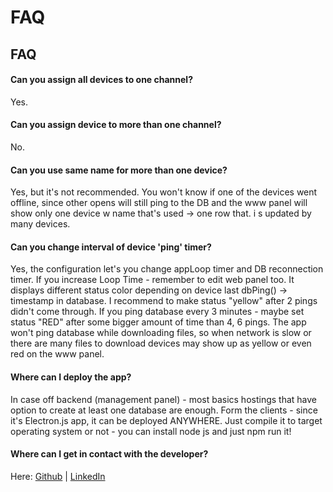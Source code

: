 # FAQ

## FAQ
#### Can you assign all devices to one channel?

Yes.

#### Can you assign device to more than one channel?

No.

#### Can you use same name for more than one device?

Yes, but it's not recommended. You won't know if one of the devices went offline, since other opens will still ping to the DB and the www panel will show only one device w name that's used -> one row that. i s updated by many devices.

#### Can you change interval of device 'ping' timer?

Yes, the configuration let's you change appLoop timer and DB reconnection timer. If you increase Loop Time - remember to edit web panel too. It displays different status color depending on device last dbPing() -> timestamp in database. I recommend to make status "yellow" after 2 pings didn't come through. If you ping database every 3 minutes - maybe set status "RED" after some bigger amount of time than 4, 6 pings. The app won't ping database while downloading files, so when network is slow or there are many files to download devices may show up as yellow or even red on the www panel.

#### Where can I deploy the app?

In case off backend (management panel) - most basics hostings that have option to create at least one database are enough. Form the clients - since it's Electron.js app, it can be deployed ANYWHERE. Just compile it to target operating system or not - you can install node js and just npm run it!


#### Where can I get in contact with the developer?

Here: [Github](https://github.com/0AwsD0) | [LinkedIn](https://www.linkedin.com/in/wojciech-dudek-8a6561240/)


